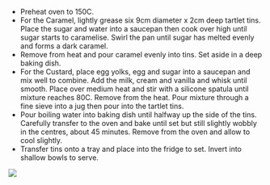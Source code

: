 - Preheat oven to 150C.
- For the Caramel, lightly grease six 9cm diameter x 2cm deep tartlet tins. Place the sugar and water into a saucepan then cook over high until sugar starts to caramelise. Swirl the pan until sugar has melted evenly and forms a dark caramel.
- Remove from heat and pour caramel evenly into tins. Set aside in a deep baking dish.
- For the Custard, place egg yolks, egg and sugar into a saucepan and mix well to combine. Add the milk, cream and vanilla and whisk until smooth. Place over medium heat and stir with a silicone spatula until mixture reaches 80C. Remove from the heat. Pour mixture through a fine sieve into a jug then pour into the tartlet tins.
- Pour boiling water into baking dish until halfway up the side of the tins. Carefully transfer to the oven and bake until set but still slightly wobbly in the centres, about 45 minutes. Remove from the oven and allow to cool slightly.
- Transfer tins onto a tray and place into the fridge to set. Invert into shallow bowls to serve.

![](https://github.com/Arpit-Kumar007whitehatjr/c26-v2-MasterchefJunior/blob/master/caramel.jpg)
